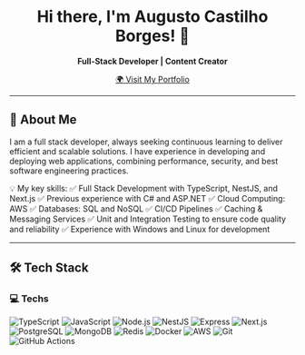 <h1 align="center">Hi there, I'm Augusto Castilho Borges! 👋</h1>

<p align="center">
  <b>Full-Stack Developer | Content Creator</b>
</p>

<p align="center">
  <a href="https://o-augusto-portfolio.vercel.app/" target="_blank">
    🌍 Visit My Portfolio
  </a>
</p>

---

## 🚀 About Me  

I am a full stack developer, always seeking continuous learning to deliver efficient and scalable solutions. I have experience in developing and deploying web applications, combining performance, security, and best software engineering practices.

💡 My key skills:
✅ Full Stack Development with TypeScript, NestJS, and Next.js
✅ Previous experience with C# and ASP.NET
✅ Cloud Computing: AWS
✅ Databases: SQL and NoSQL
✅ CI/CD Pipelines
✅ Caching & Messaging Services
✅ Unit and Integration Testing to ensure code quality and reliability
✅ Experience with Windows and Linux for development

---

## 🛠️ Tech Stack  

### **💻 Techs**  
![TypeScript](https://img.shields.io/badge/TypeScript-3178C6?style=for-the-badge&logo=typescript&logoColor=white)
![JavaScript](https://img.shields.io/badge/JavaScript-F7DF1E?style=for-the-badge&logo=javascript&logoColor=black)
![Node.js](https://img.shields.io/badge/Node.js-339933?style=for-the-badge&logo=nodedotjs&logoColor=white)
![NestJS](https://img.shields.io/badge/NestJS-E0234E?style=for-the-badge&logo=nestjs&logoColor=white)
![Express](https://img.shields.io/badge/Express.js-404D59?style=for-the-badge&logo=express&logoColor=white)
![Next.js](https://img.shields.io/badge/Next.js-000000?style=for-the-badge&logo=nextdotjs&logoColor=white)
![PostgreSQL](https://img.shields.io/badge/PostgreSQL-4169E1?style=for-the-badge&logo=postgresql&logoColor=white)
![MongoDB](https://img.shields.io/badge/MongoDB-47A248?style=for-the-badge&logo=mongodb&logoColor=white)
![Redis](https://img.shields.io/badge/Redis-DC382D?style=for-the-badge&logo=redis&logoColor=white)
![Docker](https://img.shields.io/badge/Docker-2496ED?style=for-the-badge&logo=docker&logoColor=white)
![AWS](https://img.shields.io/badge/AWS-232F3E?style=for-the-badge&logo=amazon-aws&logoColor=white)
![Git](https://img.shields.io/badge/Git-F05032?style=for-the-badge&logo=git&logoColor=white)
![GitHub Actions](https://img.shields.io/badge/GitHub%20Actions-2088FF?style=for-the-badge&logo=github-actions&logoColor=white)
